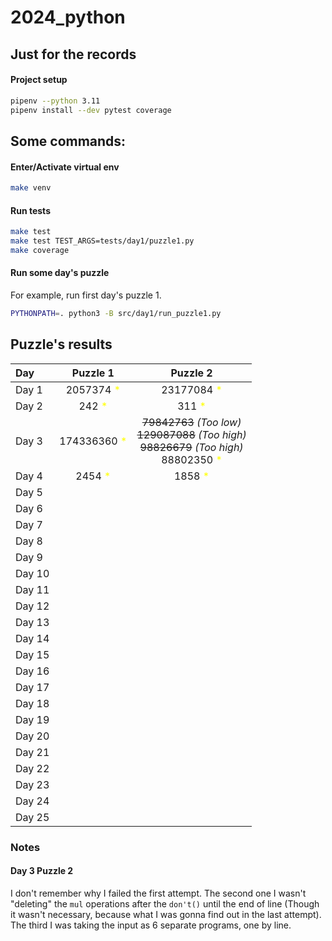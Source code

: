 <style>
  star::after { content: '*'; color: yellow; }
</style>

# 2024_python

## Just for the records

#### Project setup

```bash
pipenv --python 3.11
pipenv install --dev pytest coverage
```

## Some commands:

#### Enter/Activate virtual env

```bash
make venv
```

#### Run tests

```bash
make test
make test TEST_ARGS=tests/day1/puzzle1.py
make coverage
```
#### Run some day's puzzle

For example, run first day's puzzle 1.

```bash
PYTHONPATH=. python3 -B src/day1/run_puzzle1.py
```

## Puzzle's results

| Day   | Puzzle 1 | Puzzle 2 |
| :---  | :---:    | :---:    |
| Day 1 | 2057374 <star /> | 23177084 <star /> |
| Day 2 | 242 <star /> | 311 <star /> |
| Day 3 | 174336360 <star /> | ~~79842763~~ *(Too low)*<br />~~129087088~~ *(Too high)*<br />~~98826679~~ *(Too high)*<br />88802350 <star /> |
| Day 4 | 2454 <star /> | 1858 <star /> |
| Day 5 | | |
| Day 6 | | |
| Day 7 | | |
| Day 8 | | |
| Day 9 | | |
| Day 10 | | |
| Day 11 | | |
| Day 12 | | |
| Day 13 | | |
| Day 14 | | |
| Day 15 | | |
| Day 16 | | |
| Day 17 | | |
| Day 18 | | |
| Day 19 | | |
| Day 20 | | |
| Day 21 | | |
| Day 22 | | |
| Day 23 | | |
| Day 24 | | |
| Day 25 | | |

### Notes

#### Day 3 Puzzle 2
I don't remember why I failed the first attempt. The second one I wasn't "deleting" the `mul` operations after the `don't()` until the end of line (Though it wasn't necessary, because what I was gonna find out in the last attempt). The third I was taking the input as 6 separate programs, one by line.
